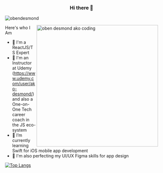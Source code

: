 ### <div align="center" >  Hi there 👋 </div>

<p align="left"> <img src="https://komarev.com/ghpvc/?username=obendesmond&label=Profile%20views&color=F09333&style=flat" alt="obendesmond" /> </p>

<img align="right" alt="oben desmond ako coding" width="400" src="https://camo.githubusercontent.com/5ddf73ad3a205111cf8c686f687fc216c2946a75005718c8da5b837ad9de78c9/68747470733a2f2f7468756d62732e6766796361742e636f6d2f4576696c4e657874446576696c666973682d736d616c6c2e676966" >

Here's who I Am

- &#128640; I'm a ReactJS/TS Expert
- &#128640; I'm an Instructor at Udemy (https://www.udemy.com/user/ako-desmond/) and also a One-on-One Tech career coach in the JS eco-system
- &#128640; I’m currently learning Swift for iOS mobile app development
- &#128640; I'm also perfecting my UI/UX Figma skills for app design

[![Top Langs](https://github-readme-stats.vercel.app/api/top-langs/?username=obendesmond&layout=compact&hide=jupyter%20notebook)](https://github.com/anuraghazra/github-readme-stats)

